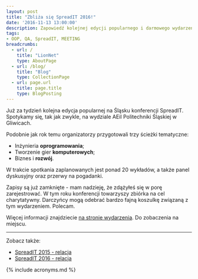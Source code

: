 ```yaml
---
layout: post
title: "Zbliża się SpreadIT 2016!"
date: '2016-11-13 13:00:00'
description: Zapowiedź kolejnej edycji popularnego i darmowego wydarzenia dla programistów ze Śląska i nie tylko.
tags:
- OOP, QA, SpreadIT, MEETING
breadcrumbs:
  - url: /
    title: "LionNet"
    type: AboutPage
  - url: /blog/
    title: "Blog"
    type: CollectionPage
  - url: page.url
    title: page.title
    type: BlogPosting
---
```


Już za tydzień kolejna edycja popularnej na Śląsku konferencji SpreadIT. Spotykamy 
się, tak jak zwykle, na wydziale AEiI Politechniki Śląskiej w Gliwicach.

Podobnie jak rok temu organizatorzy przygotowali trzy ścieżki tematyczne:

* Inżynieria **oprogramowania**;
* Tworzenie gier **komputerowych**;
* Biznes i **rozwój**.

W trakcie spotkania zaplanowanych jest ponad 20 wykładów, a także panel dyskusyjny 
oraz przerwy na pogadanki.

Zapisy są już zamknięte - mam nadzieję, że zdążyłeś się w porę zarejestrować.
W tym roku konferencji towarzyszy zbiórka na cel charytatywny. Darczyńcy mogą
odebrać bardzo fajną koszulkę związaną z tym wydarzeniem. Polecam.

Więcej informacji znajdziecie [na stronie wydarzenia][1]. Do zobaczenia na miejscu.

[1]: http://spreadit.pl/

* * *

Zobacz także:

* [SpreadIT 2015 - relacja]({{site.url}}/2015/11/22/spreadit-2015-relacja.html)
* [SpreadIT 2016 - relacja]({{site.url}}/2016/11/20/spreadit-2016-relacja.html)



{% include acronyms.md %}
